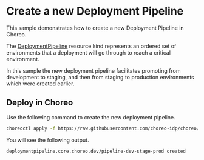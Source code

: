# Create a new Deployment Pipeline
This sample demonstrates how to create a new Deployment Pipeline in Choreo. 

The [DeploymentPipeline](../../../docs/resource-kind-reference-guide.md#deploymentpipeline) resource kind represents an ordered set of environments that a deployment will go through to reach a critical environment. 

In this sample the new deployment pipeline facilitates promoting from development to staging, and then from staging to production environments which were created earlier.

## Deploy in Choreo
Use the following command to create the new deployment pipeline.

```bash
choreoctl apply -f https://raw.githubusercontent.com/choreo-idp/choreo/main/samples/configuring-choreo/create-new-deployment-pipeline/deployment-pipeline.yaml
``` 

You will see the following output.

```bash
deploymentpipeline.core.choreo.dev/pipeline-dev-stage-prod created
```
